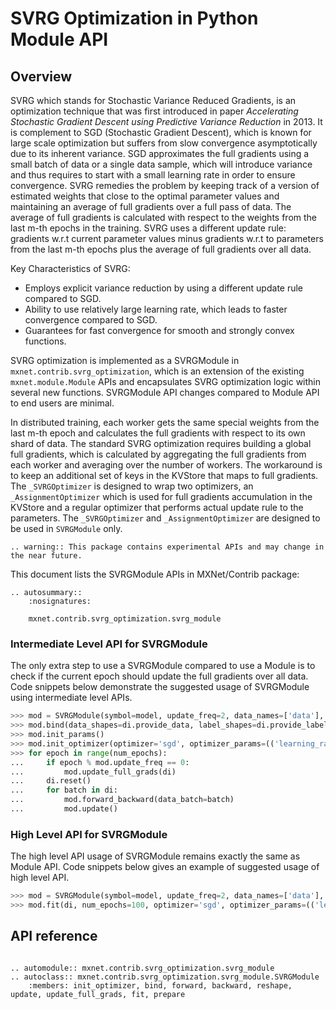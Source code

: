 <!---
  Licensed to the Apache Software Foundation (ASF) under one
  or more contributor license agreements.  See the NOTICE file
  distributed with this work for additional information
  regarding copyright ownership.  The ASF licenses this file
  to you under the Apache License, Version 2.0 (the
  "License"); you may not use this file except in compliance
  with the License.  You may obtain a copy of the License at

    http://www.apache.org/licenses/LICENSE-2.0

  Unless required by applicable law or agreed to in writing,
  software distributed under the License is distributed on an
  "AS IS" BASIS, WITHOUT WARRANTIES OR CONDITIONS OF ANY
  KIND, either express or implied.  See the License for the
  specific language governing permissions and limitations
  under the License.
-->

# SVRG Optimization in Python Module API

## Overview
SVRG which stands for Stochastic Variance Reduced Gradients, is an optimization technique that was first introduced in 
paper _Accelerating Stochastic Gradient Descent using Predictive Variance Reduction_ in 2013. It is complement to SGD 
(Stochastic Gradient Descent), which is known for large scale optimization but suffers from slow convergence 
asymptotically due to its inherent variance. SGD approximates the full gradients using a small batch of data or 
a single data sample, which will introduce variance and thus requires to start with a small learning rate in order to 
ensure convergence. SVRG remedies the problem by keeping track of a version of estimated weights that close to the 
optimal parameter values and maintaining an average of full gradients over a full pass of data. The average of full 
gradients is calculated with respect to the weights from the last m-th epochs in the training.  SVRG uses a different 
update rule: gradients w.r.t current parameter values minus gradients w.r.t to parameters from the last m-th epochs 
plus the average of full gradients over all data. 
  
Key Characteristics of SVRG:
* Employs explicit variance reduction by using a different update rule compared to SGD.
* Ability to use relatively large learning rate, which leads to faster convergence compared to SGD.
* Guarantees for fast convergence for smooth and strongly convex functions.

SVRG optimization is implemented as a SVRGModule in `mxnet.contrib.svrg_optimization`, which is an extension of the 
existing `mxnet.module.Module` APIs and encapsulates SVRG optimization logic within several new functions. SVRGModule 
API changes compared to Module API to end users are minimal. 

In distributed training, each worker gets the same special weights from the last m-th epoch and calculates the full 
gradients with respect to its own shard of data. The standard SVRG optimization requires building a global full 
gradients, which is calculated by aggregating the full gradients from each worker and averaging over the number of 
workers. The workaround is to keep an additional set of keys in the KVStore that maps to full gradients. 
The `_SVRGOptimizer` is designed to wrap two optimizers, an `_AssignmentOptimizer` which is used for full gradients 
accumulation in the KVStore and a regular optimizer that performs actual update rule to the parameters. 
The `_SVRGOptimizer` and `_AssignmentOptimizer` are designed to be used in `SVRGModule` only.

```eval_rst
.. warning:: This package contains experimental APIs and may change in the near future.
``` 

This document lists the SVRGModule APIs in MXNet/Contrib package:

```eval_rst
.. autosummary::
    :nosignatures:

    mxnet.contrib.svrg_optimization.svrg_module
```

### Intermediate Level API for SVRGModule

The only extra step to use a SVRGModule compared to use a Module is to check if the current epoch should update the
full gradients over all data. Code snippets below demonstrate the suggested usage of SVRGModule using intermediate 
level APIs.

```python
>>> mod = SVRGModule(symbol=model, update_freq=2, data_names=['data'], label_names=['lin_reg_label'])
>>> mod.bind(data_shapes=di.provide_data, label_shapes=di.provide_label)
>>> mod.init_params()
>>> mod.init_optimizer(optimizer='sgd', optimizer_params=(('learning_rate', 0.01), ), kvstore='local')
>>> for epoch in range(num_epochs):
...     if epoch % mod.update_freq == 0:
...         mod.update_full_grads(di)
...     di.reset()
...     for batch in di:
...         mod.forward_backward(data_batch=batch)
...         mod.update()
```

### High Level API for SVRGModule

The high level API usage of SVRGModule remains exactly the same as Module API. Code snippets below gives an example of
suggested usage of high level API.

```python
>>> mod = SVRGModule(symbol=model, update_freq=2, data_names=['data'], label_names=['lin_reg_label'])
>>> mod.fit(di, num_epochs=100, optimizer='sgd', optimizer_params=(('learning_rate', 0.01), ))
```

## API reference

<script type="text/javascript" src='../../../_static/js/auto_module_index.js'></script>

```eval_rst

.. automodule:: mxnet.contrib.svrg_optimization.svrg_module
.. autoclass:: mxnet.contrib.svrg_optimization.svrg_module.SVRGModule
    :members: init_optimizer, bind, forward, backward, reshape, update, update_full_grads, fit, prepare
 
```
<script>auto_index("api-reference");</script>